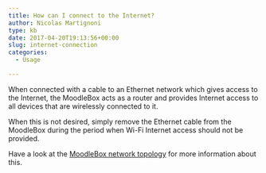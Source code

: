 ```yaml
---
title: How can I connect to the Internet?
author: Nicolas Martignoni
type: kb
date: 2017-04-20T19:13:56+00:00
slug: internet-connection
categories:
  - Usage

---
```

When connected with a cable to an Ethernet network which gives access to the Internet, the MoodleBox acts as a router and provides Internet access to all devices that are wirelessly connected to it.

When this is not desired, simply remove the Ethernet cable from the MoodleBox during the period when Wi-Fi Internet access should not be provided.

Have a look at the [MoodleBox network topology][1] for more information about this.

 [1]: https://moodlebox.net/en/help/moodlebox-network-topology/